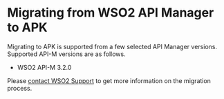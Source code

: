 # Migrating from WSO2 API Manager to APK

Migrating to APK is supported from a few selected API Manager versions. Supported API-M versions are as follows.

- WSO2 API-M 3.2.0

Please [contact WSO2 Support](https://wso2.com/contact/) to get more information on the migration process.
